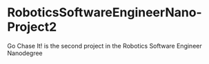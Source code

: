 # RoboticsSoftwareEngineerNano-Project2
Go Chase It! is the second project in the Robotics Software Engineer Nanodegree
